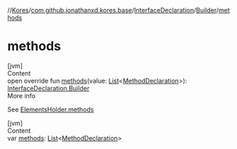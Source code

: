 //[Kores](../../../index.md)/[com.github.jonathanxd.kores.base](../../index.md)/[InterfaceDeclaration](../index.md)/[Builder](index.md)/[methods](methods.md)



# methods  
[jvm]  
Content  
open override fun [methods](methods.md)(value: [List](https://kotlinlang.org/api/latest/jvm/stdlib/kotlin.collections/-list/index.html)<[MethodDeclaration](../../-method-declaration/index.md)>): [InterfaceDeclaration.Builder](index.md)  
More info  


See [ElementsHolder.methods](../../-elements-holder/methods.md)

  


[jvm]  
Content  
var [methods](methods.md): [List](https://kotlinlang.org/api/latest/jvm/stdlib/kotlin.collections/-list/index.html)<[MethodDeclaration](../../-method-declaration/index.md)>  



